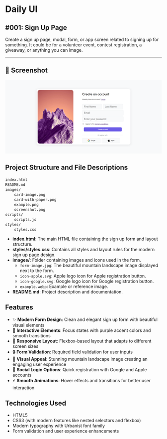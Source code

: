 # Daily UI

## #001: Sign Up Page

Create a sign up page, modal, form, or app screen related to signing up for something. It could be for a volunteer event, contest registration, a giveaway, or anything you can image.

---
## 📸 Screenshot

![Credit Card Page Preview](./images/screenshot.png)

## Project Structure and File Descriptions

```
index.html
README.md
images/
    card-image.png
    card-with-paper.png
    example.png
    screenshot.png
scripts/
    scripts.js
styles/
    styles.css
```

- **index.html**: The main HTML file containing the sign up form and layout structure.
- **styles/styles.css**: Contains all styles and layout rules for the modern sign up page design.
- **images/**: Folder containing images and icons used in the form.
  - `form-image.jpg`: The beautiful mountain landscape image displayed next to the form.
  - `icon-apple.svg`: Apple logo icon for Apple registration button.
  - `icon-google.svg`: Google logo icon for Google registration button.
  - `example.webp`: Example or reference image.
- **README.md**: Project description and documentation.

## Features

- ✨ **Modern Form Design**: Clean and elegant sign up form with beautiful visual elements
- 🎨 **Interactive Elements**: Focus states with purple accent colors and smooth transitions
- 📱 **Responsive Layout**: Flexbox-based layout that adapts to different screen sizes
- 🔒 **Form Validation**: Required field validation for user inputs
- 🌄 **Visual Appeal**: Stunning mountain landscape image creating an engaging user experience
- 🔘 **Social Login Options**: Quick registration with Google and Apple accounts
- ⚡ **Smooth Animations**: Hover effects and transitions for better user interaction

## Technologies Used

- HTML5
- CSS3 (with modern features like nested selectors and flexbox)
- Modern typography with Urbanist font family
- Form validation and user experience enhancements
